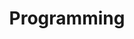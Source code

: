 ---
title: Programming
layout: single
permalink: /programming/
# author_profile: true
# sidebar_main: true
---